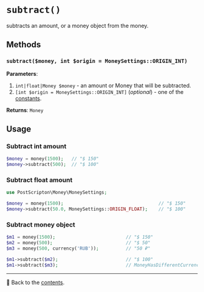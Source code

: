 # `subtract()`

subtracts an amount, or a money object from the money.

## Methods

### `subtract($money, int $origin = MoneySettings::ORIGIN_INT)`
**Parameters**:
1. `int|float|Money $money` - an amount or Money that will be subtracted.
2. `[int $origin = MoneySettings::ORIGIN_INT]` (*optional*) - one of the [constants](/docs/02_Settings/origin.md#constants).

**Returns**: `Money`

## Usage

### Subtract int amount

```php
$money = money(1500);   // "$ 150"
$money->subtract(500);  // "$ 100"
```

### Subtract float amount

```php
use PostScripton\Money\MoneySettings;

$money = money(1500);                                   // "$ 150"
$money->subtract(50.0, MoneySettings::ORIGIN_FLOAT);    // "$ 100"
```

### Subtract money object

```php
$m1 = money(1500);                          // "$ 150"
$m2 = money(500);                           // "$ 50"
$m3 = money(500, currency('RUB'));          // "50 ₽"

$m1->subtract($m2);                         // "$ 100"
$m1->subtract($m3);                         // MoneyHasDifferentCurrenciesException
```

---

📌 Back to the [contents](/README.md#table-of-contents).